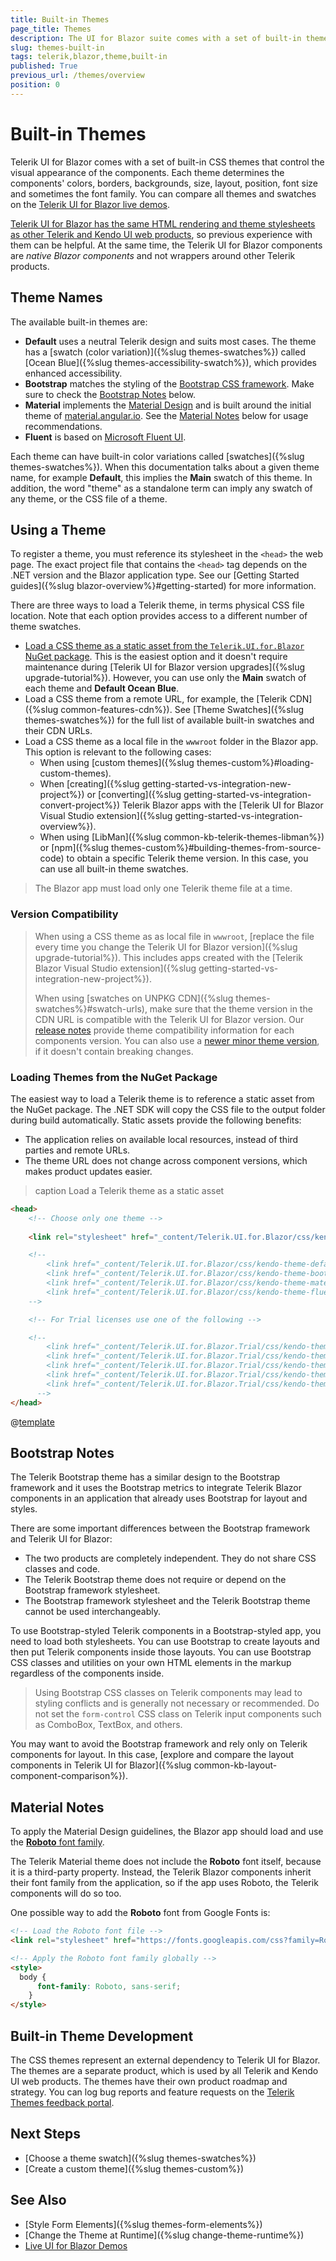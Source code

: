 ```yaml
---
title: Built-in Themes
page_title: Themes
description: The UI for Blazor suite comes with a set of built-in themes that you can choose from. Bootstrap and Material themes are also included.
slug: themes-built-in
tags: telerik,blazor,theme,built-in
published: True
previous_url: /themes/overview
position: 0
---
```


# Built-in Themes

Telerik UI for Blazor comes with a set of built-in CSS themes that control the visual appearance of the components. Each theme determines the components' colors, borders, backgrounds, size, layout, position, font size and sometimes the font family. You can compare all themes and swatches on the [Telerik UI for Blazor live demos](https://demos.telerik.com/blazor-ui/).

[Telerik UI for Blazor has the same HTML rendering and theme stylesheets as other Telerik and Kendo UI web products](#built-in-theme-development), so previous experience with them can be helpful. At the same time, the Telerik UI for Blazor components are *native Blazor components* and not wrappers around other Telerik products.

## Theme Names

The available built-in themes are:

* **Default** uses a neutral Telerik design and suits most cases. The theme has a [swatch (color variation)]({%slug themes-swatches%}) called [Ocean Blue]({%slug themes-accessibility-swatch%}), which provides enhanced accessibility.
* **Bootstrap** matches the styling of the [Bootstrap CSS framework](https://getbootstrap.com). Make sure to check the [Bootstrap Notes](#bootstrap-notes) below.
* **Material** implements the [Material Design](https://material.io/) and is built around the initial theme of [material.angular.io](https://material.angular.io). See the [Material Notes](#material-notes) below for usage recommendations.
* **Fluent** is based on [Microsoft Fluent UI](https://developer.microsoft.com/en-us/fluentui/).

Each theme can have built-in color variations called [swatches]({%slug themes-swatches%}). When this documentation talks about a given theme name, for example **Default**, this implies the **Main** swatch of this theme. In addition, the word "theme" as a standalone term can imply any swatch of any theme, or the CSS file of a theme.


## Using a Theme

To register a theme, you must reference its stylesheet in the `<head>` the web page. The exact project file that contains the `<head>` tag depends on the .NET version and the Blazor application type. See our [Getting Started guides]({%slug blazor-overview%}#getting-started) for more information.

There are three ways to load a Telerik theme, in terms physical CSS file location. Note that each option provides access to a different number of theme swatches.

* [Load a CSS theme as a static asset from the `Telerik.UI.for.Blazor` NuGet package](#loading-themes-from-the-nuget-package). This is the easiest option and it doesn't require maintenance during [Telerik UI for Blazor version upgrades]({%slug upgrade-tutorial%}). However, you can use only the **Main** swatch of each theme and **Default Ocean Blue**.
* Load a CSS theme from a remote URL, for example, the [Telerik CDN]({%slug common-features-cdn%}). See [Theme Swatches]({%slug themes-swatches%}) for the full list of available built-in swatches and their CDN URLs.
* Load a CSS theme as a local file in the `wwwroot` folder in the Blazor app. This option is relevant to the following cases:
    * When using [custom themes]({%slug themes-custom%}#loading-custom-themes).
    * When [creating]({%slug getting-started-vs-integration-new-project%}) or [converting]({%slug getting-started-vs-integration-convert-project%}) Telerik Blazor apps with the [Telerik UI for Blazor Visual Studio extension]({%slug getting-started-vs-integration-overview%}).
    * When using [LibMan]({%slug common-kb-telerik-themes-libman%}) or [npm]({%slug themes-custom%}#building-themes-from-source-code) to obtain a specific Telerik theme version. In this case, you can use all built-in theme swatches.

> The Blazor app must load only one Telerik theme file at a time.

### Version Compatibility

> When using a CSS theme as as local file in `wwwroot`, [replace the file every time you change the Telerik UI for Blazor version]({%slug upgrade-tutorial%}). This includes apps created with the [Telerik Blazor Visual Studio extension]({%slug getting-started-vs-integration-new-project%}).
>
> When using [swatches on UNPKG CDN]({%slug themes-swatches%}#swatch-urls), make sure that the theme version in the CDN URL is compatible with the Telerik UI for Blazor version. Our [release notes](https://www.telerik.com/support/whats-new/blazor-ui/release-history) provide theme compatibility information for each components version. You can also use a [newer minor theme version](https://github.com/telerik/kendo-themes/releases), if it doesn't contain breaking changes.

### Loading Themes from the NuGet Package

The easiest way to load a Telerik theme is to reference a static asset from the NuGet package. The .NET SDK will copy the CSS file to the output folder during build automatically. Static assets provide the following benefits:

* The application relies on available local resources, instead of third parties and remote URLs.
* The theme URL does not change across component versions, which makes product updates easier.

>caption Load a Telerik theme as a static asset

<div class="skip-repl"></div>

````HTML
<head>
    <!-- Choose only one theme -->
    
    <link rel="stylesheet" href="_content/Telerik.UI.for.Blazor/css/kendo-theme-default/all.css" />

    <!-- 
        <link href="_content/Telerik.UI.for.Blazor/css/kendo-theme-default/default-ocean-blue.css" rel="stylesheet" />
        <link href="_content/Telerik.UI.for.Blazor/css/kendo-theme-bootstrap/all.css" rel="stylesheet" />
        <link href="_content/Telerik.UI.for.Blazor/css/kendo-theme-material/all.css" rel="stylesheet" />
        <link href="_content/Telerik.UI.for.Blazor/css/kendo-theme-fluent/all.css" rel="stylesheet" />
    -->

    <!-- For Trial licenses use one of the following -->

    <!--
        <link href="_content/Telerik.UI.for.Blazor.Trial/css/kendo-theme-default/all.css" rel="stylesheet" />
        <link href="_content/Telerik.UI.for.Blazor.Trial/css/kendo-theme-default/default-ocean-blue.css" rel="stylesheet" />
        <link href="_content/Telerik.UI.for.Blazor.Trial/css/kendo-theme-bootstrap/all.css" rel="stylesheet" />
        <link href="_content/Telerik.UI.for.Blazor.Trial/css/kendo-theme-material/all.css" rel="stylesheet" />
        <link href="_content/Telerik.UI.for.Blazor.Trial/css/kendo-theme-fluent/all.css" rel="stylesheet" />
      -->
</head>
````

@[template](/_contentTemplates/common/general-info.md#change-theme-runtime)


## Bootstrap Notes

The Telerik Bootstrap theme has a similar design to the Bootstrap framework and it uses the Bootstrap metrics to integrate Telerik Blazor components in an application that already uses Bootstrap for layout and styles.

There are some important differences between the Bootstrap framework and Telerik UI for Blazor:

* The two products are completely independent. They do not share CSS classes and code.
* The Telerik Bootstrap theme does not require or depend on the Bootstrap framework stylesheet.
* The Bootstrap framework stylesheet and the Telerik Bootstrap theme cannot be used interchangeably.

To use Bootstrap-styled Telerik components in a Bootstrap-styled app, you need to load both stylesheets. You can use Bootstrap to create layouts and then put Telerik components inside those layouts. You can use Bootstrap CSS classes and utilities on your own HTML elements in the markup regardless of the components inside.

> Using Bootstrap CSS classes on Telerik components may lead to styling conflicts and is generally not necessary or recommended. Do not set the `form-control` CSS class on Telerik input components such as ComboBox, TextBox, and others.

You may want to avoid the Bootstrap framework and rely only on Telerik components for layout. In this case, [explore and compare the layout components in Telerik UI for Blazor]({%slug common-kb-layout-component-comparison%}).


## Material Notes

To apply the Material Design guidelines, the Blazor app should load and use the [**Roboto** font family](https://fonts.google.com/specimen/Roboto).

The Telerik Material theme does not include the **Roboto** font itself, because it is a third-party property. Instead, the Telerik Blazor components inherit their font family from the application, so if the app uses Roboto, the Telerik components will do so too.

One possible way to add the **Roboto** font from Google Fonts is:

<div class="skip-repl"></div>

````HTML
<!-- Load the Roboto font file -->
<link rel="stylesheet" href="https://fonts.googleapis.com/css?family=Roboto:300,400,500,700" />

<!-- Apply the Roboto font family globally -->
<style>
  body {
      font-family: Roboto, sans-serif;
    }
</style>
````


## Built-in Theme Development

The CSS themes represent an external dependency to Telerik UI for Blazor. The themes are a separate product, which is used by all Telerik and Kendo UI web products. The themes have their own product roadmap and strategy. You can log bug reports and feature requests on the [Telerik Themes feedback portal](https://feedback.telerik.com/themes).


## Next Steps

* [Choose a theme swatch]({%slug themes-swatches%})
* [Create a custom theme]({%slug themes-custom%})


## See Also

* [Style Form Elements]({%slug themes-form-elements%})
* [Change the Theme at Runtime]({%slug change-theme-runtime%})
* [Live UI for Blazor Demos](https://demos.telerik.com/blazor-ui/)
